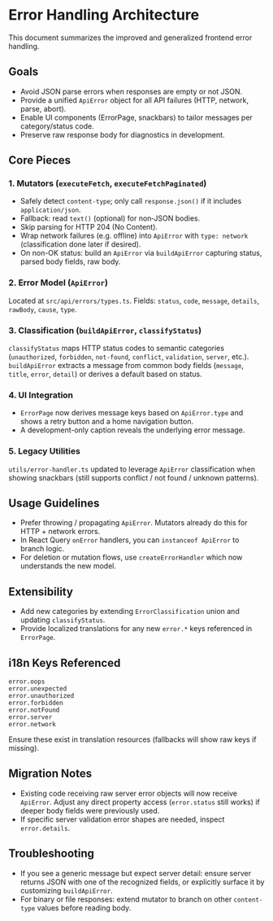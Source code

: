 # Error Handling Architecture

This document summarizes the improved and generalized frontend error handling.

## Goals
- Avoid JSON parse errors when responses are empty or not JSON.
- Provide a unified `ApiError` object for all API failures (HTTP, network, parse, abort).
- Enable UI components (ErrorPage, snackbars) to tailor messages per category/status code.
- Preserve raw response body for diagnostics in development.

## Core Pieces

### 1. Mutators (`executeFetch`, `executeFetchPaginated`)
- Safely detect `content-type`; only call `response.json()` if it includes `application/json`.
- Fallback: read `text()` (optional) for non‑JSON bodies.
- Skip parsing for HTTP 204 (No Content).
- Wrap network failures (e.g. offline) into `ApiError` with `type: network` (classification done later if desired).
- On non-OK status: build an `ApiError` via `buildApiError` capturing status, parsed body fields, raw body.

### 2. Error Model (`ApiError`)
Located at `src/api/errors/types.ts`.
Fields: `status`, `code`, `message`, `details`, `rawBody`, `cause`, `type`.

### 3. Classification (`buildApiError`, `classifyStatus`)
`classifyStatus` maps HTTP status codes to semantic categories (`unauthorized`, `forbidden`, `not-found`, `conflict`, `validation`, `server`, etc.).
`buildApiError` extracts a message from common body fields (`message`, `title`, `error`, `detail`) or derives a default based on status.

### 4. UI Integration
- `ErrorPage` now derives message keys based on `ApiError.type` and shows a retry button and a home navigation button.
- A development-only caption reveals the underlying error message.

### 5. Legacy Utilities
`utils/error-handler.ts` updated to leverage `ApiError` classification when showing snackbars (still supports conflict / not found / unknown patterns).

## Usage Guidelines
- Prefer throwing / propagating `ApiError`. Mutators already do this for HTTP + network errors.
- In React Query `onError` handlers, you can `instanceof ApiError` to branch logic.
- For deletion or mutation flows, use `createErrorHandler` which now understands the new model.

## Extensibility
- Add new categories by extending `ErrorClassification` union and updating `classifyStatus`.
- Provide localized translations for any new `error.*` keys referenced in `ErrorPage`.

## i18n Keys Referenced
```
error.oops
error.unexpected
error.unauthorized
error.forbidden
error.notFound
error.server
error.network
```
Ensure these exist in translation resources (fallbacks will show raw keys if missing).

## Migration Notes
- Existing code receiving raw server error objects will now receive `ApiError`. Adjust any direct property access (`error.status` still works) if deeper body fields were previously used.
- If specific server validation error shapes are needed, inspect `error.details`.

## Troubleshooting
- If you see a generic message but expect server detail: ensure server returns JSON with one of the recognized fields, or explicitly surface it by customizing `buildApiError`.
- For binary or file responses: extend mutator to branch on other `content-type` values before reading body.
